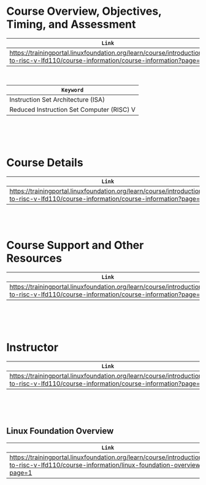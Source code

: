 # Course Overview, Objectives, Timing, and Assessment

| `Link` |
| ------ |
| https://trainingportal.linuxfoundation.org/learn/course/introduction-to-risc-v-lfd110/course-information/course-information?page=1 |

<br />

| `Keyword` |
| --------- |
| Instruction Set Architecture (ISA) |
| Reduced Instruction Set Computer (RISC) V |

<br />
<br />
<br />



# Course Details

| `Link` |
| ------ |
| https://trainingportal.linuxfoundation.org/learn/course/introduction-to-risc-v-lfd110/course-information/course-information?page=2 |

<br />
<br />



# Course Support and Other Resources

| `Link` |
| ------ |
| https://trainingportal.linuxfoundation.org/learn/course/introduction-to-risc-v-lfd110/course-information/course-information?page=3 |

<br />
<br />
<br />



# Instructor

| `Link` |
| ------ |
| https://trainingportal.linuxfoundation.org/learn/course/introduction-to-risc-v-lfd110/course-information/course-information?page=3|

<br />
<br />
<br />



## Linux Foundation Overview

| `Link` |
| ------ |
| https://trainingportal.linuxfoundation.org/learn/course/introduction-to-risc-v-lfd110/course-information/linux-foundation-overview?page=1 |
